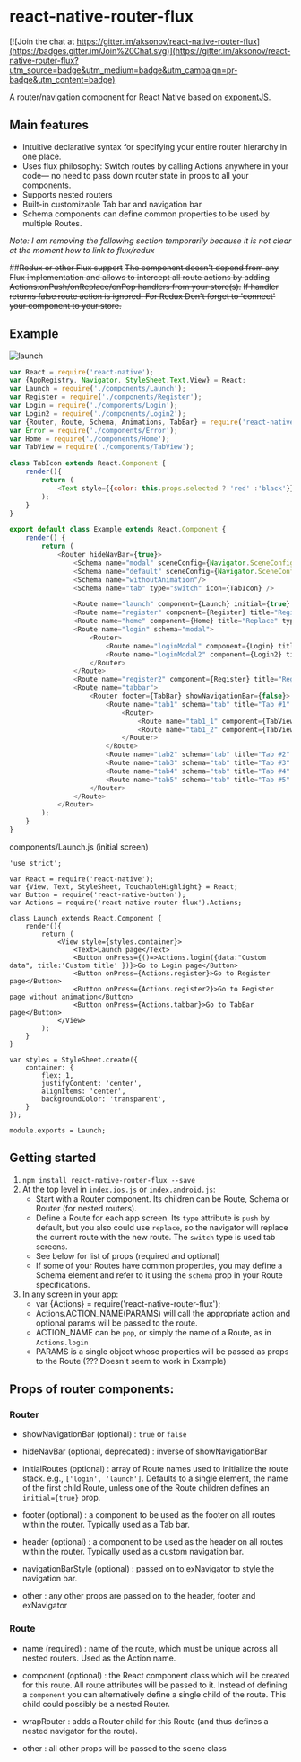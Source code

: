 # react-native-router-flux

[![Join the chat at https://gitter.im/aksonov/react-native-router-flux](https://badges.gitter.im/Join%20Chat.svg)](https://gitter.im/aksonov/react-native-router-flux?utm_source=badge&utm_medium=badge&utm_campaign=pr-badge&utm_content=badge)

A router/navigation component for React Native based on [exponentJS](https://github.com/exponentjs/ex-navigator).

## Main features

- Intuitive declarative syntax for specifying your entire router hierarchy in one place.
- Uses flux philosophy: Switch routes by calling Actions anywhere in your code&mdash; no need to pass down router state in props to all your components.
- Supports nested routers
- Built-in customizable Tab bar and navigation bar
- Schema components can define common properties to be used by multiple Routes.

 *Note: I am removing the following section temporarily because it is not clear at the moment how to link to flux/redux*
 
##~~Redux or other Flux support~~
~~The component doesn't depend from any Flux implementation and allows to intercept all route actions by adding Actions.onPush/onReplace/onPop handlers from your store(s).~~
~~If handler returns false route action is ignored. For Redux Don't forget to 'connect' your component to your store.~~


## Example
![launch](https://cloud.githubusercontent.com/assets/1321329/11692367/7337cfe2-9e9f-11e5-8515-e8b7a9f230ec.gif)

```javascript
var React = require('react-native');
var {AppRegistry, Navigator, StyleSheet,Text,View} = React;
var Launch = require('./components/Launch');
var Register = require('./components/Register');
var Login = require('./components/Login');
var Login2 = require('./components/Login2');
var {Router, Route, Schema, Animations, TabBar} = require('react-native-router-flux');
var Error = require('./components/Error');
var Home = require('./components/Home');
var TabView = require('./components/TabView');

class TabIcon extends React.Component {
    render(){
        return (
            <Text style={{color: this.props.selected ? 'red' :'black'}}>{this.props.title}</Text>
        );
    }
}

export default class Example extends React.Component {
    render() {
        return (
            <Router hideNavBar={true}>
                <Schema name="modal" sceneConfig={Navigator.SceneConfigs.FloatFromBottom}/>
                <Schema name="default" sceneConfig={Navigator.SceneConfigs.FloatFromRight}/>
                <Schema name="withoutAnimation"/>
                <Schema name="tab" type="switch" icon={TabIcon} />

                <Route name="launch" component={Launch} initial={true} wrapRouter={true} title="Launch"/>
                <Route name="register" component={Register} title="Register"/>
                <Route name="home" component={Home} title="Replace" type="replace"/>
                <Route name="login" schema="modal">
                    <Router>
                        <Route name="loginModal" component={Login} title="Login" schema="modal"/>
                        <Route name="loginModal2" component={Login2} title="Login2"/>
                    </Router>
                </Route>
                <Route name="register2" component={Register} title="Register2"  schema="withoutAnimation"/>
                <Route name="tabbar">
                    <Router footer={TabBar} showNavigationBar={false}>
                        <Route name="tab1" schema="tab" title="Tab #1" >
                            <Router>
                                <Route name="tab1_1" component={TabView} title="Tab #1_1" />
                                <Route name="tab1_2" component={TabView} title="Tab #1_2" />
                            </Router>
                        </Route>
                        <Route name="tab2" schema="tab" title="Tab #2" component={TabView} />
                        <Route name="tab3" schema="tab" title="Tab #3" component={TabView} />
                        <Route name="tab4" schema="tab" title="Tab #4" component={TabView} />
                        <Route name="tab5" schema="tab" title="Tab #5" component={TabView} />
                    </Router>
                </Route>
            </Router>
        );
    }
}
```

components/Launch.js (initial screen)
```
'use strict';

var React = require('react-native');
var {View, Text, StyleSheet, TouchableHighlight} = React;
var Button = require('react-native-button');
var Actions = require('react-native-router-flux').Actions;

class Launch extends React.Component {
    render(){
        return (
            <View style={styles.container}>
                <Text>Launch page</Text>
                <Button onPress={()=>Actions.login({data:"Custom data", title:'Custom title' })}>Go to Login page</Button>
                <Button onPress={Actions.register}>Go to Register page</Button>
                <Button onPress={Actions.register2}>Go to Register page without animation</Button>
                <Button onPress={Actions.tabbar}>Go to TabBar page</Button>
            </View>
        );
    }
}

var styles = StyleSheet.create({
    container: {
        flex: 1,
        justifyContent: 'center',
        alignItems: 'center',
        backgroundColor: 'transparent',
    }
});

module.exports = Launch;
```

## Getting started
1. `npm install react-native-router-flux --save`
2. At the top level in `index.ios.js` or `index.android.js`:
    * Start with a Router component. Its children can be Route, Schema or Router (for nested routers).
    * Define a Route for each app screen. Its `type` attribute is `push` by default, but you also could use `replace`, so the navigator will replace the current route with the new route. The `switch` type is used tab screens.
    * See below for list of props (required and optional)
    * If some of your Routes have common properties, you may define a Schema element and refer to it using the `schema` prop in your Route specifications.
3. In any screen in your app:
    * var {Actions} = require('react-native-router-flux');
    * Actions.ACTION_NAME(PARAMS) will call the appropriate action and optional params will be passed to the route. 
    * ACTION_NAME can be `pop`, or simply the name of a Route, as in `Actions.login`
    * PARAMS is a single object whose properties will be passed as props to the Route (??? Doesn't seem to work in Example)

## Props of router components:

### Router

* showNavigationBar (optional)
:    `true` or `false`

* hideNavBar (optional, deprecated)
:    inverse of showNavigationBar

* initialRoutes (optional) 
:    array of Route names used to initialize the route stack. e.g., `['login', 'launch']`. Defaults to a single element, the name of the first child Route, unless one of the Route children defines an `initial={true}` prop.

* footer (optional)
:     a component to be used as the footer on all routes within the router. Typically used as a Tab bar.

* header (optional)
:     a component to be used as the header on all routes within the router. Typically used as a custom navigation bar.

* navigationBarStyle (optional)
:     passed on to exNavigator to style the navigation bar.

* other
:     any other props are passed on to the header, footer and exNavigator

### Route

* name (required)
:  name of the route, which must be unique across all nested routers. Used as the Action name.

* component (optional)
: the React component class which will be created for this route. All route attributes will be passed to it.
Instead of defining a `component` you can alternatively define a single child of the route. This child could possibly be a nested Router.

* wrapRouter
: adds a Router child for this Route (and thus defines a nested navigator for the route). 

* other
: all other props will be passed to the scene class
